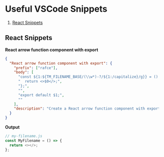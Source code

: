 # Useful VSCode Snippets
1. [React Snippets](https://github.com/taufiq-dev/useful-vscode-snippets#react-snippets)
## React Snippets
**React arrow function component with export**
```json
{
  "React arrow function component with export": {
    "prefix": ["rafce"],
    "body": [
      "const ${1:${TM_FILENAME_BASE/(\\w*)-?/${1:/capitalize}/g}} = () => {",
      "  return <>$0</>;",
      "};",
      "",
      "export default $1;",
      ""
    ],
    "description": "Create a React arrow function component with export"
  }
}
```
**Output**
```javascript
// my-filename.js
const MyFilename = () => {
  return <></>;
};
```

